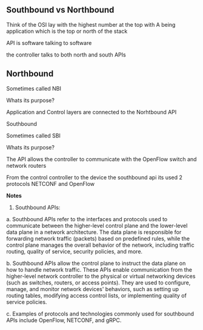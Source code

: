 ## Southbound vs Northbound

Think of the OSI lay with the highest number at the top with A being application which is the top or north of the stack

API is software talking to software

the controller talks to both north and south APIs

## Northbound

Sometimes called NBI

Whats its purpose?

Application and Control layers are connected to the Norhtbound API




Southbound

Sometimes called SBI  

Whats its purpose?

The API allows the controller to communicate with the OpenFlow switch and network routers

From the control controller to the device the southbound api its used 2 protocols NETCONF and OpenFlow

**Notes**

1.	Southbound APIs:

a.	Southbound APIs refer to the interfaces and protocols used to communicate between the higher-level control plane and the lower-level data plane in a network architecture. The data plane is responsible for forwarding network traffic (packets) based on predefined rules, while the control plane manages the overall behavior of the network, including traffic routing, quality of service, security policies, and more.

b.	Southbound APIs allow the control plane to instruct the data plane on how to handle network traffic. These APIs enable communication from the higher-level network controller to the physical or virtual networking devices (such as switches, routers, or access points). They are used to configure, manage, and monitor network devices' behaviors, such as setting up routing tables, modifying access control lists, or implementing quality of service policies.

c.	Examples of protocols and technologies commonly used for southbound APIs include OpenFlow, NETCONF, and gRPC.

